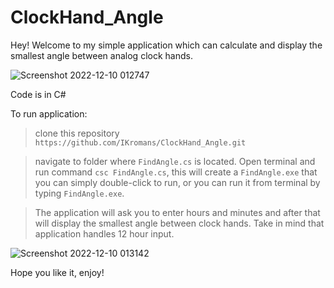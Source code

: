 # ClockHand_Angle

Hey! Welcome to my simple application which can calculate and display the smallest angle between analog clock hands.

![Screenshot 2022-12-10 012747](https://user-images.githubusercontent.com/66387211/206811521-9ced97e2-f15d-48db-904c-0250d2229218.jpg)

Code is in C#

To run application:

> clone this repository `https://github.com/IKromans/ClockHand_Angle.git`

> navigate to folder where `FindAngle.cs` is located. Open terminal and run command `csc FindAngle.cs`, this will create a `FindAngle.exe` that you can simply double-click to run, or you can run it from terminal by typing `FindAngle.exe`.

> The application will ask you to enter hours and minutes and after that will display the smallest angle between clock hands. Take in mind that application handles 12 hour input.

![Screenshot 2022-12-10 013142](https://user-images.githubusercontent.com/66387211/206812050-31c43b26-6e82-48ae-8206-5aca8f719d42.jpg)

Hope you like it, enjoy!
